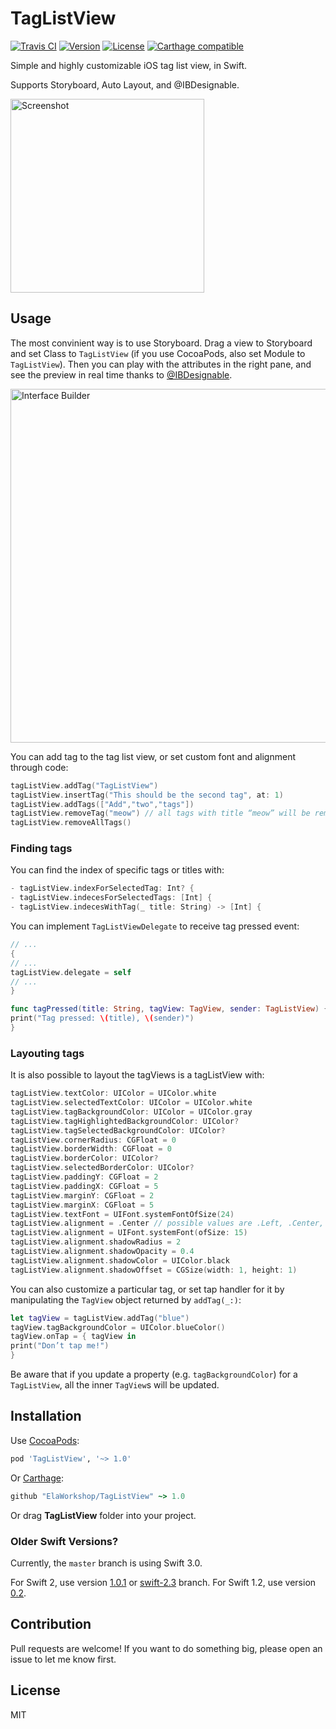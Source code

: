 # TagListView

[![Travis CI](https://travis-ci.org/ElaWorkshop/TagListView.svg)](https://travis-ci.org/ElaWorkshop/TagListView)
[![Version](https://img.shields.io/cocoapods/v/TagListView.svg?style=flat)](http://cocoadocs.org/docsets/TagListView/)
[![License](https://img.shields.io/cocoapods/l/TagListView.svg?style=flat)](https://github.com/ElaWorkshop/TagListView/blob/master/LICENSE)
[![Carthage compatible](https://img.shields.io/badge/Carthage-compatible-4BC51D.svg?style=flat)](https://github.com/Carthage/Carthage)

Simple and highly customizable iOS tag list view, in Swift.

Supports Storyboard, Auto Layout, and @IBDesignable.

<img alt="Screenshot" src="Screenshots/Screenshot.png" width="310">

## Usage

The most convinient way is to use Storyboard. Drag a view to Storyboard and set Class to `TagListView` (if you use CocoaPods, also set Module to `TagListView`). Then you can play with the attributes in the right pane, and see the preview in real time thanks to [@IBDesignable](http://nshipster.com/ibinspectable-ibdesignable/).

<img alt="Interface Builder" src="Screenshots/InterfaceBuilder.png" width="566">

You can add tag to the tag list view, or set custom font and alignment through code:

```swift
tagListView.addTag("TagListView")
tagListView.insertTag("This should be the second tag", at: 1)
tagListView.addTags(["Add","two","tags"])
tagListView.removeTag("meow") // all tags with title “meow” will be removed
tagListView.removeAllTags()
```

### Finding tags
You can find the index of specific tags or titles with:
```swift
- tagListView.indexForSelectedTag: Int? {
- tagListView.indecesForSelectedTags: [Int] {
- tagListView.indecesWithTag(_ title: String) -> [Int] {
```

You can implement `TagListViewDelegate` to receive tag pressed event:

```swift
// ...
{
// ...
tagListView.delegate = self
// ...
}

func tagPressed(title: String, tagView: TagView, sender: TagListView) {
print("Tag pressed: \(title), \(sender)")
}
```
### Layouting tags
It is also possible to layout the tagViews is a tagListView with:
```swift
tagListView.textColor: UIColor = UIColor.white
tagListView.selectedTextColor: UIColor = UIColor.white
tagListView.tagBackgroundColor: UIColor = UIColor.gray
tagListView.tagHighlightedBackgroundColor: UIColor?
tagListView.tagSelectedBackgroundColor: UIColor?
tagListView.cornerRadius: CGFloat = 0
tagListView.borderWidth: CGFloat = 0
tagListView.borderColor: UIColor?
tagListView.selectedBorderColor: UIColor?
tagListView.paddingY: CGFloat = 2
tagListView.paddingX: CGFloat = 5
tagListView.marginY: CGFloat = 2
tagListView.marginX: CGFloat = 5
tagListView.textFont = UIFont.systemFontOfSize(24)
tagListView.alignment = .Center // possible values are .Left, .Center, and .Right
tagListView.alignment = UIFont.systemFont(ofSize: 15)
tagListView.alignment.shadowRadius = 2
tagListView.alignment.shadowOpacity = 0.4
tagListView.alignment.shadowColor = UIColor.black
tagListView.alignment.shadowOffset = CGSize(width: 1, height: 1)

```

You can also customize a particular tag, or set tap handler for it by manipulating the `TagView` object returned by `addTag(_:)`:

```swift
let tagView = tagListView.addTag("blue")
tagView.tagBackgroundColor = UIColor.blueColor()
tagView.onTap = { tagView in
print("Don’t tap me!")
}
```

Be aware that if you update a property (e.g. `tagBackgroundColor`) for a `TagListView`, all the inner `TagView`s will be updated.

## Installation

Use [CocoaPods](https://github.com/CocoaPods/CocoaPods):

```ruby
pod 'TagListView', '~> 1.0'
```

Or [Carthage](https://github.com/Carthage/Carthage):

```ruby
github "ElaWorkshop/TagListView" ~> 1.0
```

Or drag **TagListView** folder into your project.

### Older Swift Versions?

Currently, the `master` branch is using Swift 3.0.

For Swift 2, use version [1.0.1](https://github.com/ElaWorkshop/TagListView/releases/tag/1.0.1) or [swift-2.3](https://github.com/ElaWorkshop/TagListView/tree/swift-2.3) branch. For Swift 1.2, use version [0.2](https://github.com/ElaWorkshop/TagListView/releases/tag/0.2).

## Contribution

Pull requests are welcome! If you want to do something big, please open an issue to let me know first.

## License

MIT
